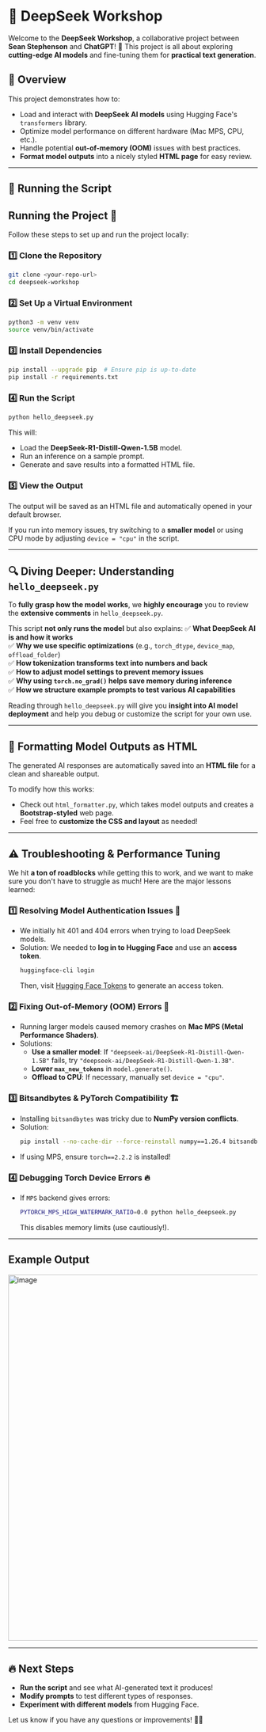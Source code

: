 # 🚀 DeepSeek Workshop

Welcome to the **DeepSeek Workshop**, a collaborative project between **Sean Stephenson** and **ChatGPT**! 🤝 This project is all about exploring **cutting-edge AI models** and fine-tuning them for **practical text generation**.

## 📌 Overview
This project demonstrates how to:
- Load and interact with **DeepSeek AI models** using Hugging Face's `transformers` library.
- Optimize model performance on different hardware (Mac MPS, CPU, etc.).
- Handle potential **out-of-memory (OOM)** issues with best practices.
- **Format model outputs** into a nicely styled **HTML page** for easy review.

---

## 📜 Running the Script


## Running the Project 🚀

Follow these steps to set up and run the project locally:

### 1️⃣ Clone the Repository
```bash
git clone <your-repo-url>
cd deepseek-workshop
```

### 2️⃣ Set Up a Virtual Environment
```bash
python3 -m venv venv
source venv/bin/activate
```

### 3️⃣ Install Dependencies
```bash
pip install --upgrade pip  # Ensure pip is up-to-date
pip install -r requirements.txt
```

### 4️⃣ Run the Script
```bash
python hello_deepseek.py
```

This will:
- Load the **DeepSeek-R1-Distill-Qwen-1.5B** model.
- Run an inference on a sample prompt.
- Generate and save results into a formatted HTML file.

### 5️⃣ View the Output
The output will be saved as an HTML file and automatically opened in your default browser.

If you run into memory issues, try switching to a **smaller model** or using CPU mode by adjusting `device = "cpu"` in the script.

---

## 🔍 **Diving Deeper: Understanding `hello_deepseek.py`**
To **fully grasp how the model works**, we **highly encourage** you to review the **extensive comments** in `hello_deepseek.py`.  

This script **not only runs the model** but also explains:
✅ **What DeepSeek AI is and how it works**  
✅ **Why we use specific optimizations** (e.g., `torch_dtype`, `device_map`, `offload_folder`)  
✅ **How tokenization transforms text into numbers and back**  
✅ **How to adjust model settings to prevent memory issues**  
✅ **Why using `torch.no_grad()` helps save memory during inference**  
✅ **How we structure example prompts to test various AI capabilities**  

Reading through `hello_deepseek.py` will give you **insight into AI model deployment** and help you debug or customize the script for your own use.

---

## 🎨 **Formatting Model Outputs as HTML**
The generated AI responses are automatically saved into an **HTML file** for a clean and shareable output.  

To modify how this works:
- Check out `html_formatter.py`, which takes model outputs and creates a **Bootstrap-styled** web page.
- Feel free to **customize the CSS and layout** as needed!

---

## ⚠️ **Troubleshooting & Performance Tuning**
We hit **a ton of roadblocks** while getting this to work, and we want to make sure you don't have to struggle as much! Here are the major lessons learned:

### **1️⃣ Resolving Model Authentication Issues** 🔑
- We initially hit 401 and 404 errors when trying to load DeepSeek models.
- Solution: We needed to **log in to Hugging Face** and use an **access token**.
  ```bash
  huggingface-cli login
  ```
  Then, visit [Hugging Face Tokens](https://huggingface.co/settings/tokens) to generate an access token.

### **2️⃣ Fixing Out-of-Memory (OOM) Errors** 🚀
- Running larger models caused memory crashes on **Mac MPS (Metal Performance Shaders)**.
- Solutions:
  - **Use a smaller model**: If `"deepseek-ai/DeepSeek-R1-Distill-Qwen-1.5B"` fails, try `"deepseek-ai/DeepSeek-R1-Distill-Qwen-1.3B"`.
  - **Lower `max_new_tokens`** in `model.generate()`.
  - **Offload to CPU**: If necessary, manually set `device = "cpu"`.

### **3️⃣ Bitsandbytes & PyTorch Compatibility** 🏗️
- Installing `bitsandbytes` was tricky due to **NumPy version conflicts**.
- Solution:
  ```bash
  pip install --no-cache-dir --force-reinstall numpy==1.26.4 bitsandbytes torch
  ```
- If using MPS, ensure `torch==2.2.2` is installed!

### **4️⃣ Debugging Torch Device Errors** 🔥
- If `MPS` backend gives errors:
  ```bash
  PYTORCH_MPS_HIGH_WATERMARK_RATIO=0.0 python hello_deepseek.py
  ```
  This disables memory limits (use cautiously!).

---

## Example Output

<img width="740" alt="image" src="https://github.com/user-attachments/assets/54644eac-660a-4ef7-ac4c-1d39057b644e" />

---

## 🔥 Next Steps
- **Run the script** and see what AI-generated text it produces!  
- **Modify prompts** to test different types of responses.  
- **Experiment with different models** from Hugging Face.  

Let us know if you have any questions or improvements! 🚀💡